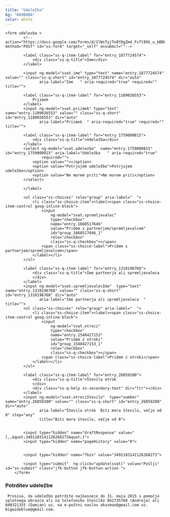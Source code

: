 ```yaml
---
title: "Udeležba"
bg: "#A9B8BA"
color: white
---
```

<div class="left" ng-controller="udelezbaFormCtrl">


    <form udelezba >
            <!--action="https://docs.google.com/forms/d/1lWsTyjTo8Y8gZm4_Fv7l9Xk_u_bBDUqag9AStP1zWwc/formResponse" method="POST" id="ss-form" target="_self" onsubmit=""-->

            <label class="ss-q-item-label" for="entry_1877724574">
                <div class="ss-q-title">Ime</div>
            </label>

            <input ng-model="svat.ime" type="text" name="entry.1877724574" value="" class="ss-q-short" id="entry_1877724574" dir="auto"
                   aria-label="Ime   " aria-required="true" required="" title="">

            <label class="ss-q-item-label" for="entry_1189026553">
                Priimek
            </label>
            <input ng-model="svat.priimek" type="text" name="entry.1189026553" value="" class="ss-q-short" id="entry_1189026553" dir="auto"
                   aria-label="Priimek  " aria-required="true" required="" title="">

            <label class="ss-q-item-label" for="entry_1759000815">
                <div class="ss-q-title">Udeležba</div>
            </label>
            <select ng-model="svat.udelezba"  name="entry.1759000815" id="entry_1759000815" aria-label="Udeležba   " aria-required="true"
                    required="">
                <option value=""></option>
                <option value="Potrjujem udeležbo">Potrjujem udeležbo</option>
                <option value="Ne morem priti">Ne morem priti</option>
            </select>

            </label>

            <ul class="ss-choices" role="group" aria-label="  ">
                <li class="ss-choice-item"><label><span class="ss-choice-item-control goog-inline-block">
                    <input
                        ng-model="svat.spremljevalec"
                        type="checkbox"
                        name="entry.1660517646"
                        value="Pridem s partnerjem/spremljevalcem"
                        id="group_1660517646_1"
                        role="checkbox"
                        class="ss-q-checkbox"></span>
                    <span class="ss-choice-label">Pridem s partnerjem/spremljevalcem</span>
                </label></li>
            </ul>

            <label class="ss-q-item-label" for="entry_1310196768">
                <div class="ss-q-title">Ime partnerja ali spremljevaleca
                </div>
            </label>
            <input ng-model="svat.spremljevalecIme"  type="text" name="entry.1310196768" value="" class="ss-q-short" id="entry_1310196768" dir="auto"
                   aria-label="Ime partnerja ali spremljevaleca  " title="">
            <ul class="ss-choices" role="group" aria-label="  ">
                <li class="ss-choice-item"><label><span class="ss-choice-item-control goog-inline-block">
                    <input
                        ng-model="svat.otroci"
                        type="checkbox"
                        name="entry.1548427153"
                        value="Pridem z otroki"
                        id="group_1548427153_1"
                        role="checkbox"
                        class="ss-q-checkbox"></span>
                    <span class="ss-choice-label">Pridem z otroki</span>
                </label></li>
            </ul>

            <label class="ss-q-item-label" for="entry_26859280">
                <div class="ss-q-title">Število otrok
                </div>
                <div class="ss-q-help ss-secondary-text" dir="ltr"></div>
            </label>
            <input ng-model="svat.otrociStevilo"  type="number" name="entry.26859280" value="" class="ss-q-short" id="entry_26859280" dir="auto"
                   aria-label="Število otrok  Biti mora število, večje od 0" step="any"
                   title="Biti mora število, večje od 0">


            <input type="hidden" name="draftResponse" value="[,,&quot;3491103141126268273&quot;]">
            <input type="hidden" name="pageHistory" value="0">


            <input type="hidden" name="fbzx" value="3491103141126268273">

            <input type="submit"  ng-click="update(svat)" value="Pošlji" id="ss-submit" class="jfk-button jfk-button-action ">
        </form>

</div>
<div class="right">
     <h3> Potrditev udeležbe </h3>

     Prosiva, da udeležbo potrdite najkasneje do 31. maja 2015 s pomočjo spletnega obrazca ali na telefonsko številko 041735768 (Andreja) ali 040321355 (Damjan) oz. na e-poštni naslov akuzman@gmail.com oz. bigwideblue@gmail.com.
</div>
